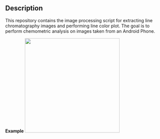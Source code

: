 ## Description
This repository contains the image processing script for extracting line chromatography images and performing line color plot. 
The goal is to perform chemometric analysis on images taken from an Android Phone. 


**Example**
<img src="https://github.com/cadrev/image-processing_for_chemometrics/blob/master/sample.png" width="300">

